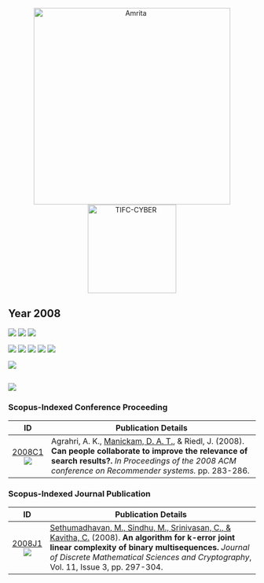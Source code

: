 <p align="center">
    <img src="https://amrita-tifac-cyber-blockchain.github.io/Amrita-TIFAC-Cyber-Blockchain/AVV_PNG.png" alt ="Amrita" width="400" />
    <img src="https://amrita-tifac-cyber-blockchain.github.io/Amrita-TIFAC-Cyber-Blockchain/TIFAC-CORE_in_Cyber_Security.png" alt ="TIFC-CYBER" width="180" />
</p>

## Year 2008
![](https://img.shields.io/badge/Year-2008-brightgreen) ![](https://img.shields.io/badge/Scopus_Conference-1-brightgreen) ![](https://img.shields.io/badge/Scopus_Journal-1-brightgreen) 

![](https://img.shields.io/badge/M_Sethumadhavan-1-blue) ![](https://img.shields.io/badge/Divya_Anand_Thattandi_Manickam-1-blue) ![](https://img.shields.io/badge/M_Sindhu-1-blue) ![](https://img.shields.io/badge/C_Srinivasan-1-blue) ![](https://img.shields.io/badge/C_Kavitha-1-blue) 

![](https://img.shields.io/badge/ACM-1-yellow)

![](https://img.shields.io/badge/Journal_of_Discrete_Mathematical_Sciences_and_Cryptography-1-yellowgreen) 
-----

### Scopus-Indexed Conference Proceeding

| ID | Publication Details |
|:--:|------------------------------|
| [2008C1](https://doi.org/10.1145/1454008.1454052) <br/> ![](https://img.shields.io/badge/-Recommender_System-darkblue) | Agrahri, A. K., [Manickam, D. A. T.](a), & Riedl, J. (2008). **Can people collaborate to improve the relevance of search results?.** _In Proceedings of the 2008 ACM conference on Recommender systems._ pp. 283-286. |

### Scopus-Indexed Journal Publication

| ID | Publication Details |
|:--:|------------------------------|
| [2008J1](https://doi.org/10.1080/09720529.2008.10698185) <br/> ![](https://img.shields.io/badge/-Crypto-darkblue) | [Sethumadhavan, M., Sindhu, M., Srinivasan, C., & Kavitha, C.](a) (2008). **An algorithm for k-error joint linear complexity of binary multisequences.** _Journal of Discrete Mathematical Sciences and Cryptography_, Vol. 11, Issue 3, pp. 297-304.|
